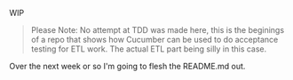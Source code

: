 WIP

>
> Please Note: No attempt at TDD was made here, this is the beginings of a repo that shows how Cucumber can be used to do acceptance testing for ETL work. The actual ETL part being silly in this case.
>

Over the next week or so I'm going to flesh the README.md out. 


